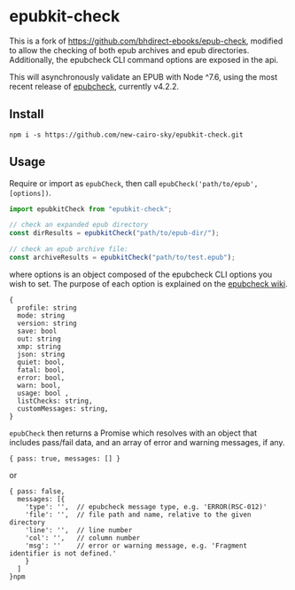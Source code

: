 # epubkit-check

This is a fork of https://github.com/bhdirect-ebooks/epub-check, modified to allow the checking of both epub archives and epub directories. Additionally, the epubcheck CLI command options are exposed in the api.

This will asynchronously validate an EPUB with Node ^7.6, using the most recent release of [epubcheck](https://github.com/IDPF/epubcheck), currently v4.2.2.

## Install

```
npm i -s https://github.com/new-cairo-sky/epubkit-check.git
```

## Usage

Require or import as `epubCheck`, then call `epubCheck('path/to/epub', [options])`.

```js
import epubkitCheck from "epubkit-check";

// check an expanded epub directory
const dirResults = epubkitCheck("path/to/epub-dir/");

// check an epub archive file:
const archiveResults = epubkitCheck("path/to/test.epub");
```

where options is an object composed of the epubcheck CLI options you wish to set. The purpose of each option is explained on the [epubcheck wiki](https://github.com/w3c/epubcheck/wiki/Running).

```
{
  profile: string
  mode: string
  version: string
  save: bool
  out: string
  xmp: string
  json: string
  quiet: bool,
  fatal: bool,
  error: bool,
  warn: bool,
  usage: bool ,
  listChecks: string,
  customMessages: string,
}
```

`epubCheck` then returns a Promise which resolves with an object that includes pass/fail data, and an array of error and warning messages, if any.

```
{ pass: true, messages: [] }
```

or

```
{ pass: false,
  messages: [{
    'type': '',  // epubcheck message type, e.g. 'ERROR(RSC-012)'
    'file': '',  // file path and name, relative to the given directory
    'line': '',  // line number
    'col': '',   // column number
    'msg': ''    // error or warning message, e.g. 'Fragment identifier is not defined.'
    }
  ]
}npm
```
